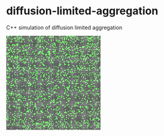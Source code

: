 # diffusion-limited-aggregation
C++ simulation of diffusion limited aggregation

<p>
  <img src="https://github.com/BurakKTopal/diffusion-limited-aggregation/blob/main/_media/particleSimulation_150ms.gif" width="50%" />
</p>
